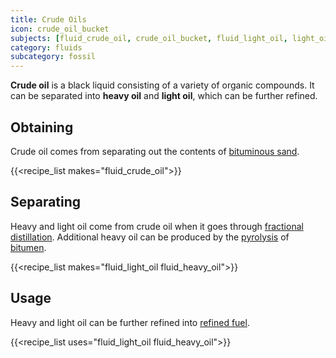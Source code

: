 ```yaml
---
title: Crude Oils
icon: crude_oil_bucket
subjects: [fluid_crude_oil, crude_oil_bucket, fluid_light_oil, light_oil_bucket, fluid_heavy_oil, heavy_oil_bucket]
category: fluids
subcategory: fossil
---
```


**Crude oil** is a black liquid consisting of a variety of organic compounds. It can be separated into **heavy oil** and **light oil**, which can be further refined.

Obtaining
---------

Crude oil comes from separating out the contents of [bituminous sand](../bituminous-sand). 

{{<recipe_list makes="fluid_crude_oil">}}


Separating
----------

Heavy and light oil come from crude oil when it goes through [fractional distillation](../../expansion/fractionating-still). Additional heavy oil can be produced by the [pyrolysis](../../expansion/pyrolyzer) of [bitumen](../bitumen).

{{<recipe_list makes="fluid_light_oil fluid_heavy_oil">}}


Usage
-----

Heavy and light oil can be further refined into [refined fuel](../refined-fuel).

{{<recipe_list uses="fluid_light_oil fluid_heavy_oil">}}